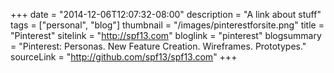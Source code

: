 +++
date = "2014-12-06T12:07:32-08:00"
description = "A link about stuff"
tags = ["personal", "blog"]
thumbnail = "/images/pinterestforsite.png"
title = "Pinterest"
sitelink = "http://spf13.com"
bloglink = "pinterest"
blogsummary = "Pinterest: Personas. New Feature Creation. Wireframes. Prototypes."
sourceLink = "http://github.com/spf13/spf13.com"
+++

